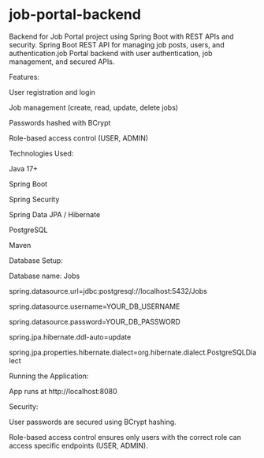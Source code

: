 # job-portal-backend
Backend for Job Portal project using Spring Boot with REST APIs and security. Spring Boot REST API for managing job posts, users, and authentication.job Portal backend with user authentication, job management, and secured APIs.

Features:

User registration and login

Job management (create, read, update, delete jobs)

Passwords hashed with BCrypt

Role-based access control (USER, ADMIN)





Technologies Used:

Java 17+

Spring Boot

Spring Security

Spring Data JPA / Hibernate

PostgreSQL

Maven




Database Setup:

Database name: Jobs

spring.datasource.url=jdbc:postgresql://localhost:5432/Jobs

spring.datasource.username=YOUR_DB_USERNAME

spring.datasource.password=YOUR_DB_PASSWORD

spring.jpa.hibernate.ddl-auto=update

spring.jpa.properties.hibernate.dialect=org.hibernate.dialect.PostgreSQLDialect




Running the Application:

App runs at http://localhost:8080




Security:

User passwords are secured using BCrypt hashing.

Role-based access control ensures only users with the correct role can access specific endpoints (USER, ADMIN).


